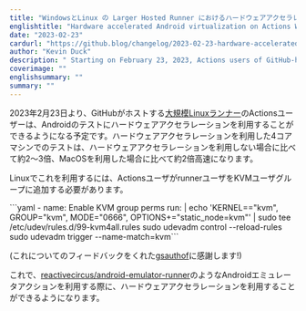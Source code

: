 ```yaml
---
title: "WindowsとLinux の Larger Hosted Runner におけるハードウェアアクセラレーションをしたAndroidの仮想化"
englishtitle: "Hardware accelerated Android virtualization on Actions Windows and Linux larger hosted runners"
date: "2023-02-23"
cardurl: "https://github.blog/changelog/2023-02-23-hardware-accelerated-android-virtualization-on-actions-windows-and-linux-larger-hosted-runners"
author: "Kevin Duck"
description: " Starting on February 23, 2023, Actions users of GitHub-hosted larger Linux runners will be able to make use of hardware acceleration for Android testing. Testing on a 4-core machine with hardware acceleration is around 2-3 times faster than not using hardware acceleration and around 2 times faster than using MacOS.  To make use of this on Linux, Actions users will need to add the runner user to the KVM user group  - name: Enable KVM group perms  run: |  echo 'KERNEL=="kvm", GROUP="kvm", MODE="0666", OPTIONS+="static_node=kvm"' | sudo tee /etc/udev/rules.d/99-kvm4all.rules  sudo udevadm control --reload-rules  sudo udevadm trigger --name-match=kvm  (Thank you gsauthof for the feedback on this!)  You will then be able to make use of hardware acceleration when making use of Android emulator actions such as reactivecircus/android-emulator-runner .  "
coverimage: ""
englishsummary: ""
summary: ""
---
```


<p>2023年2月23日より、GitHubがホストする<a href="https://docs.github.com/en/actions/using-github-hosted-runners/using-larger-runners">大規模Linuxランナー</a>のActionsユーザーは、Androidのテストにハードウェアアクセラレーションを利用することができるようになる予定です。ハードウェアアクセラレーションを利用した4コアマシンでのテストは、ハードウェアアクセラレーションを利用しない場合に比べて約2〜3倍、MacOSを利用した場合に比べて約2倍高速になります。</p>
<p>Linuxでこれを利用するには、ActionsユーザがrunnerユーザをKVMユーザグループに追加する必要があります。</p>
```yaml
            - name: Enable KVM group perms
        run: |
            echo 'KERNEL=="kvm", GROUP="kvm", MODE="0666", OPTIONS+="static_node=kvm"' | sudo tee /etc/udev/rules.d/99-kvm4all.rules
            sudo udevadm control --reload-rules
            sudo udevadm trigger --name-match=kvm```
<p>(これについてのフィードバックをくれた<a href="https://github.com/gsauthof">gsauthof</a>に感謝します!)</p>
<p>これで、<a href="http://github.com/reactivecircus/android-emulator-runner">reactivecircus/android-emulator-runner</a>のようなAndroidエミュレータアクションを利用する際に、ハードウェアアクセラレーションを利用することができるようになります。</p>


